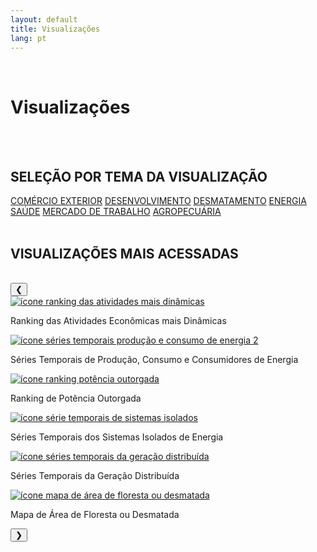 ```yaml
---
layout: default
title: Visualizações
lang: pt
---
```


<link rel="stylesheet" href="style.css">

<br>

<h1 class="title-about">Visualizações</h1>

<br>
<br>

<div style="max-width:570px; margin:0 auto;">
  <h2 class="selecao_por_tema">SELEÇÃO POR TEMA DA VISUALIZAÇÃO</h2>
    <div class="botoes-container">
      <a href="{{ site.baseurl }}/pt/viz/comercio-exterior" class="botao">COMÉRCIO EXTERIOR</a>
      <a href="{{ site.baseurl }}/pt/viz/desenvolvimento" class="botao">DESENVOLVIMENTO</a>
      <a href="{{ site.baseurl }}/pt/viz/desmatamento" class="botao">DESMATAMENTO</a>
      <a href="{{ site.baseurl }}/pt/viz/energia" class="botao">ENERGIA</a>
      <a href="{{ site.baseurl }}/pt/viz/saude" class="botao">SAÚDE</a>
      <a href="{{ site.baseurl }}/pt/viz/mercado-de-trabalho" class="botao">MERCADO DE TRABALHO</a>
      <a href="{{ site.baseurl }}/pt/viz/agropecuaria" class="botao">AGROPECUÁRIA</a>
    </div>
</div>

  <br>


   <h2 class="selecao_por_tema">VISUALIZAÇÕES MAIS ACESSADAS</h2>
<br>

  <div class="imagens-container">
  <button class="carousel-btn prev" aria-label="Anterior">&#10094;</button>
  
  <div class="imagens-track">
   <div class="icone-bloco">
    <a href="{{ site.baseurl }}/pt/viz/ranking-atividades-economicas-mais-dinamicas" target="_blank" rel="noopener noreferrer">
      <img src="{{ site.baseurl }}/assets/img/icons_viz/icon_rk_atividades_dinamicas.png" alt="ícone ranking das atividades mais dinâmicas">
    </a><br>
    <p>Ranking das Atividades Econômicas mais Dinâmicas</p>
   </div>
   <div class="icone-bloco">
    <a href="{{ site.baseurl }}/pt/viz/series-temporais-da-producao-consumo-e-consumidores-de-energia" target="_blank" rel="noopener noreferrer">
      <img src="{{ site.baseurl }}/assets/img/icons_viz/icon_ts_prod_con.jpg" alt="ícone séries temporais produção e consumo de energia 2">
    </a><br>
    <p>Séries Temporais de Produção, Consumo e Consumidores de Energia</p>
   </div>
   <div class="icone-bloco">
    <a href="{{ site.baseurl }}/pt/viz/ranking-da-potencia-outorgada-dos-estados-da-amazonia-legal" target="_blank" rel="noopener noreferrer">
      <img src="{{ site.baseurl }}/assets/img/icons_viz/icon_pot_outorgada.jpg" alt="ícone ranking potência outorgada">
    </a><br>
    <p>Ranking de Potência Outorgada</p>
   </div>
    <div class="icone-bloco">
    <a href="{{ site.baseurl }}/pt/viz/series-temporais-dos-sistemas-isolados" target="_blank" rel="noopener noreferrer">
      <img src="{{ site.baseurl }}/assets/img/icons_viz/icon_ts_sis_isolados.png" alt="ícone série temporais de sistemas isolados">
    </a><br>
    <p>Séries Temporais dos Sistemas Isolados de Energia</p>
   </div>
   <div class="icone-bloco">
    <a href="{{ site.baseurl }}/pt/viz/series-temporais-da-geracao-distribuida" target="_blank" rel="noopener noreferrer">
      <img src="{{ site.baseurl }}/assets/img/icons_viz/icon_ts_ger_distribuida.jpg" alt="ícone séries temporais da geração distribuída">
    </a><br>
    <p>Séries Temporais da Geração Distribuída</p>
   </div>
   <div class="icone-bloco">
    <a href="{{ site.baseurl }}/pt/viz/mapa-floresta-desmatamento" target="_blank" rel="noopener noreferrer">
      <img src="{{ site.baseurl }}/assets/img/icons_viz/icon_ts_mapa_evolucao_desmatamento.jpg" alt="ícone mapa de área de floresta ou desmatada">
    </a><br>
    <p>Mapa de Área de Floresta ou Desmatada</p>
   </div>
  </div>

  <button class="carousel-btn next" aria-label="Próximo">&#10095;</button>
</div>

<br>
<br>
<br>
<br>

<script>
(function () {
  const container = document.querySelector('.imagens-container');
  if (!container) return;

  const track = container.querySelector('.imagens-track');
  const cards = Array.from(track.children);
  const prev = container.querySelector('.carousel-btn.prev');
  const next = container.querySelector('.carousel-btn.next');

  let index = 0;

  function stepSize() {
    const first = cards[0];
    const rect = first.getBoundingClientRect();
    const style = getComputedStyle(first);
    const ml = parseFloat(style.marginLeft) || 0;
    const mr = parseFloat(style.marginRight) || 0;
    return rect.width + ml + mr + parseFloat(getComputedStyle(track).gap || 0);
  }

  function update() {
    const x = -index * stepSize();
    track.style.transform = `translateX(${x * -1 < 0 ? 0 : -index * stepSize()}px)`; // keep negative translate
    track.style.transform = `translateX(${-index * stepSize()}px)`;
    prev.disabled = index <= 0;
    next.disabled = index >= cards.length - 1;
  }

  next.addEventListener('click', () => {
    if (index < cards.length - 1) { index++; update(); }
  });

  prev.addEventListener('click', () => {
    if (index > 0) { index--; update(); }
  });

  // teclado 
  container.addEventListener('keydown', (e) => {
    if (e.key === 'ArrowRight') next.click();
    if (e.key === 'ArrowLeft') prev.click();
  });
  container.tabIndex = 0; // para receber foco

  // recalc em resize
  window.addEventListener('resize', update);

  update();
})();
</script>
